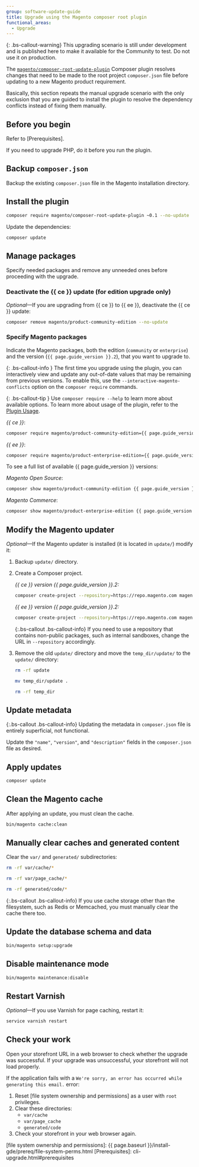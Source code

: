 ```yaml
---
group: software-update-guide
title: Upgrade using the Magento composer root plugin
functional_areas:
  - Upgrade
---
```


<!-- Topic variables
{% capture ce %}{{site.data.var.ce}}{% endcapture %}
{% capture ee %}{{site.data.var.ee}}{% endcapture %}
-->

{: .bs-callout-warning}
This upgrading scenario is still under development and is published here to make it available for the Community to test.
Do not use it on production.

The [`magento/composer-root-update-plugin`][custom composer plugin] Composer plugin resolves changes that need to be made to the root project `composer.json` file before updating to a new Magento product requirement.

Basically, this section repeats the manual upgrade scenario with the only exclusion that you are guided to install the plugin to resolve the dependency conflicts instead of fixing them manually.

## Before you begin

Refer to [Prerequisites].

If you need to upgrade PHP, do it before you run the plugin.

## Backup `composer.json`

Backup the existing `composer.json` file in the Magento installation directory.

## Install the plugin

```bash
composer require magento/composer-root-update-plugin ~0.1 --no-update
```

Update the dependencies:

```bash
composer update
```

## Manage packages

Specify needed packages and remove any unneeded ones before proceeding with the upgrade.

### Deactivate the {{ ce }} update (for edition upgrade only)

_Optional_—If you are upgrading from {{ ce }} to {{ ee }}, deactivate the {{ ce }} update:

```bash
composer remove magento/product-community-edition --no-update
```

### Specify Magento packages

Indicate the Magento packages, both the edition (`community` or `enterprise`) and the version (`{{ page.guide_version }}.2`), that you want to upgrade to.

{: .bs-callout-info }
The first time you upgrade using the plugin, you can interactively view and update any out-of-date values that may be remaining from previous versions.
To enable this, use the `--interactive-magento-conflicts` option on the `composer require` commands.

{: .bs-callout-tip }
Use `composer require --help` to learn more about available options.
To learn more about usage of the plugin, refer to the [Plugin Usage](https://github.com/magento/composer-root-update-plugin/blob/0.1/src/Magento/ComposerRootUpdatePlugin/README.md#usage).

_{{ ce }}_:

```bash
composer require magento/product-community-edition={{ page.guide_version }}.2 --no-update
```

_{{ ee }}_:

```bash
composer require magento/product-enterprise-edition={{ page.guide_version }}.2 --no-update
```

<div class="bs-callout-tip" markdown="1">
To see a full list of available {{ page.guide_version }} versions:

_Magento Open Source_:

```bash
composer show magento/product-community-edition {{ page.guide_version }}.* --all | grep -m 1 versions
```

_Magento Commerce_:

```bash
composer show magento/product-enterprise-edition {{ page.guide_version }}.* --all | grep -m 1 versions
```

</div>

## Modify the Magento updater

_Optional_—If the Magento updater is installed (it is located in `update/`) modify it:

1. Backup `update/` directory.
2. Create a Composer project.

   _{{ ce }} version {{ page.guide_version }}.2:_

    ```bash
    composer create-project --repository=https://repo.magento.com magento/project-community-edition={{ page.guide_version }}.2 temp_dir --no-install
    ```

    _{{ ee }} version {{ page.guide_version }}.2:_

    ```bash
    composer create-project --repository=https://repo.magento.com magento/project-enterprise-edition={{ page.guide_version }}.2 temp_dir --no-install
    ```

    {:.bs-callout .bs-callout-info}
      If you need to use a repository that contains non-public packages, such as internal sandboxes, change the URL in `--repository` accordingly.
3. Remove the old `update/` directory and move the `temp_dir/update/` to the `update/` directory:

   ```bash
   rm -rf update
   ```

   ```bash
   mv temp_dir/update .
   ```

   ```bash
   rm -rf temp_dir
   ```

## Update metadata

{:.bs-callout .bs-callout-info}
Updating the metadata in `composer.json` file is entirely superficial, not functional.

Update the `"name"`, `"version"`, and `"description"` fields in the `composer.json` file as desired.

## Apply updates

```bash
composer update
```

## Clean the Magento cache

After applying an update, you must clean the cache.

```bash
bin/magento cache:clean
```

## Manually clear caches and generated content

Clear the `var/` and `generated/` subdirectories:

```bash
rm -rf var/cache/*
```

```bash
rm -rf var/page_cache/*
```

```bash
rm -rf generated/code/*
```

{:.bs-callout .bs-callout-info}
If you use cache storage other than the filesystem, such as Redis or Memcached, you must manually clear the cache there too.

## Update the database schema and data

```bash
bin/magento setup:upgrade
```

## Disable maintenance mode

```bash
bin/magento maintenance:disable
```

## Restart Varnish

_Optional_—If you use Varnish for page caching, restart it:

```bash
service varnish restart
```

## Check your work

Open your storefront URL in a web browser to check whether the upgrade was successful. If your upgrade was unsuccessful, your storefront will not load properly.

If the application fails with a  `We're sorry, an error has occurred while generating this email.` error:

1. Reset [file system ownership and permissions] as a user with `root` privileges.
2. Clear these directories:
   - `var/cache`
   - `var/page_cache`
   - `generated/code`
3. Check your storefront in your web browser again.

<!-- Link definitions -->

[custom composer plugin]: https://github.com/magento/composer-root-update-plugin/
[file system ownership and permissions]: {{ page.baseurl }}/install-gde/prereq/file-system-perms.html
[Prerequisites]: cli-upgrade.html#prerequisites

